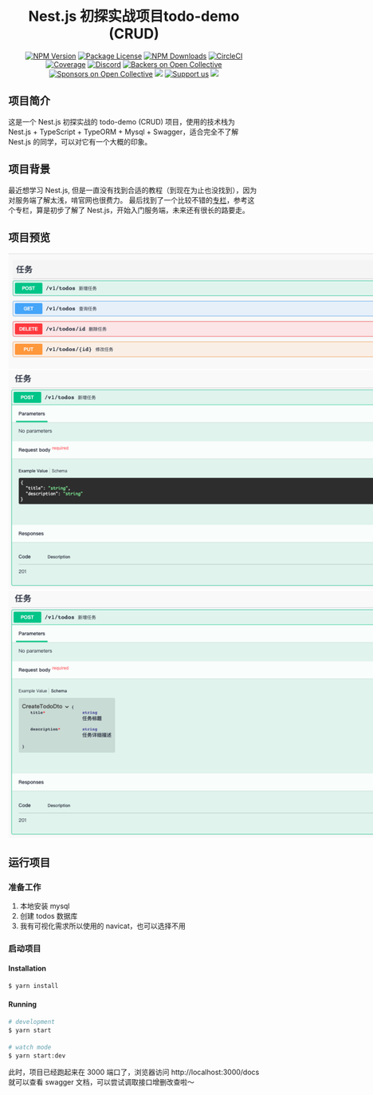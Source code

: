 <h1 align="center">
  Nest.js 初探实战项目todo-demo (CRUD)
</h1>
<p align="center">
<a href="https://www.npmjs.com/~nestjscore" target="_blank"><img src="https://img.shields.io/npm/v/@nestjs/core.svg" alt="NPM Version" /></a>
<a href="https://www.npmjs.com/~nestjscore" target="_blank"><img src="https://img.shields.io/npm/l/@nestjs/core.svg" alt="Package License" /></a>
<a href="https://www.npmjs.com/~nestjscore" target="_blank"><img src="https://img.shields.io/npm/dm/@nestjs/common.svg" alt="NPM Downloads" /></a>
<a href="https://circleci.com/gh/nestjs/nest" target="_blank"><img src="https://img.shields.io/circleci/build/github/nestjs/nest/master" alt="CircleCI" /></a>
<a href="https://coveralls.io/github/nestjs/nest?branch=master" target="_blank"><img src="https://coveralls.io/repos/github/nestjs/nest/badge.svg?branch=master#9" alt="Coverage" /></a>
<a href="https://discord.gg/G7Qnnhy" target="_blank"><img src="https://img.shields.io/badge/discord-online-brightgreen.svg" alt="Discord"/></a>
<a href="https://opencollective.com/nest#backer" target="_blank"><img src="https://opencollective.com/nest/backers/badge.svg" alt="Backers on Open Collective" /></a>
<a href="https://opencollective.com/nest#sponsor" target="_blank"><img src="https://opencollective.com/nest/sponsors/badge.svg" alt="Sponsors on Open Collective" /></a>
  <a href="https://paypal.me/kamilmysliwiec" target="_blank"><img src="https://img.shields.io/badge/Donate-PayPal-ff3f59.svg"/></a>
    <a href="https://opencollective.com/nest#sponsor"  target="_blank"><img src="https://img.shields.io/badge/Support%20us-Open%20Collective-41B883.svg" alt="Support us"></a>
  <a href="https://twitter.com/nestframework" target="_blank"><img src="https://img.shields.io/twitter/follow/nestframework.svg?style=social&label=Follow"></a>
</p>
  <!--[![Backers on Open Collective](https://opencollective.com/nest/backers/badge.svg)](https://opencollective.com/nest#backer)
  [![Sponsors on Open Collective](https://opencollective.com/nest/sponsors/badge.svg)](https://opencollective.com/nest#sponsor)-->

## 项目简介
这是一个 Nest.js 初探实战的 todo-demo (CRUD) 项目，使用的技术栈为 Nest.js + TypeScript + TypeORM + Mysql + Swagger，适合完全不了解 Nest.js 的同学，可以对它有一个大概的印象。

## 项目背景
最近想学习 Nest.js, 但是一直没有找到合适的教程（到现在为止也没找到），因为对服务端了解太浅，啃官网也很费力。
最后找到了一个比较不错的<a href="https://note.buging.cn/nest/1-1.html">专栏</a>，参考这个专栏，算是初步了解了 Nest.js，开始入门服务端，未来还有很长的路要走。

## 项目预览
<img src="./imgs/1.png" style="max-width: 1000px;"><br/>
<img src="./imgs/2.png" style="max-width: 1000px;"><br/>
<img src="./imgs/3.png" style="max-width: 1000px;"><br/>

## 运行项目

### 准备工作

1. 本地安装 mysql
2. 创建 todos 数据库
3. 我有可视化需求所以使用的 navicat，也可以选择不用

### 启动项目

#### Installation

```bash
$ yarn install
```

#### Running

```bash
# development
$ yarn start

# watch mode
$ yarn start:dev
```

此时，项目已经跑起来在 3000 端口了，浏览器访问 http://localhost:3000/docs 就可以查看 swagger 文档，可以尝试调取接口增删改查啦～